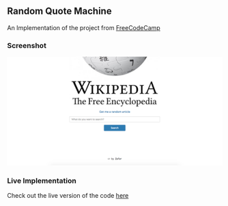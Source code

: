 ## Random Quote Machine
An Implementation of the project from [FreeCodeCamp](https://www.freecodecamp.org/challenges/build-a-wikipedia-viewer)

### Screenshot
![ScreenShot of the Wikipedia Viewer](/assets/screenshot.png)

### Live Implementation
Check out the live version of the code [here](https://wikipedia-viewer-zafar.surge.sh/)

